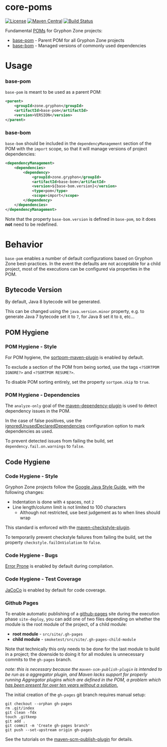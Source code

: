 # core-poms

[![License][license_badge]][license_url]
[![Maven Central][central_badge]][central_link]
[![Build Status][build_badge]][build_link]

[build_badge]: https://jenkins.gryphon.zone/buildStatus/icon?job=gryphon-zone%2Fcore-poms%2Fmaster
[build_link]: https://jenkins.gryphon.zone/job/gryphon-zone/job/core-poms/job/master/

[central_badge]: https://img.shields.io/maven-central/v/zone.gryphon/base-pom?color=blue
[central_link]: https://search.maven.org/search?q=g:%22zone.gryphon%22%20AND%20a:%22base-pom%22

[license_badge]: https://img.shields.io/github/license/gryphon-zone/core-poms
[license_url]: http://www.apache.org/licenses/LICENSE-2.0

Fundamental [POMs](https://maven.apache.org/guides/introduction/introduction-to-the-pom.html) for Gryphon Zone projects:
* [base-pom](https://search.maven.org/artifact/zone.gryphon/base-pom) - Parent POM for all Gryphon Zone projects
* [base-bom](https://search.maven.org/artifact/zone.gryphon/base-bom) - Managed versions of commonly used dependencies

# Usage

### base-pom

`base-pom` is meant to be used as a parent POM:
```xml
<parent>
    <groupId>zone.gryphon</groupId>
    <artifactId>base-pom</artifactId>
    <version>VERSION</version>
</parent>
```

### base-bom
`base-bom` should be included in the `dependencyManagement` section of the POM with the `import` scope,
so that it will manage versions of project dependencies:
```xml
<dependencyManagement>
    <dependencies>
        <dependency>
            <groupId>zone.gryphon</groupId>
            <artifactId>base-bom</artifactId>
            <version>${base-bom.version}</version>
            <type>pom</type>
            <scope>import</scope>
        </dependency>
    </dependencies>
</dependencyManagement>
```
Note that the property `base-bom.version` is defined in `base-pom`, so it does **not** need to be redefined.

# Behavior

`base-pom` enables a number of default configurations based on Gryphon Zone best-practices.
In the event the defaults are not acceptable for a child project, most of the executions can be configured via properties in the POM.

## Bytecode Version

By default, Java 8 bytecode will be generated.

This can be changed using the `java.version.minor` property, e.g. to generate Java 7 bytecode
set it to `7`, for Java 8 set it to `8`, etc...

## POM Hygiene

### POM Hygiene - Style

For POM hygiene, the [sortpom-maven-plugin](https://github.com/Ekryd/sortpom) is enabled by default.

To exclude a section of the POM from being sorted, use the tags `<?SORTPOM IGNORE?>` and `<?SORTPOM RESUME?>`.

To disable POM sorting entirely, set the property `sortpom.skip` to `true`.

### POM Hygiene - Dependencies

The `analyze-only` goal of the
[maven-dependency-plugin](https://maven.apache.org/plugins/maven-dependency-plugin/analyze-only-mojo.html)
is used to detect dependency issues in the POM.

In the case of false positives, use the
[ignoredUnusedDeclaredDependencies](https://maven.apache.org/plugins/maven-dependency-plugin/analyze-only-mojo.html#ignoredUnusedDeclaredDependencies)
configuration option to mark dependencies as used.

To prevent detected issues from failing the build, set `dependency.fail.on.warnings` to `false`.

## Code Hygiene

### Code Hygiene - Style

Gryphon Zone projects follow the [Google Java Style Guide](https://google.github.io/styleguide/javaguide.html),
with the following changes:
* Indentation is done with `4` spaces, not `2`
* Line length/column limit is not limited to 100 characters
  * Although not restricted, use best judgement as to when lines should wrap

This standard is enforced with the [maven-checkstyle-plugin](https://maven.apache.org/plugins/maven-checkstyle-plugin/).

To temporarily prevent checkstyle failures from failing the build, set the property `checkstyle.failOnViolation` to `false`.

### Code Hygiene - Bugs

[Error Prone](https://errorprone.info/) is enabled by default during compilation.

### Code Hygiene - Test Coverage

[JaCoCo](https://www.eclemma.org/jacoco/) is enabled by default for code coverage.






### Github Pages
To enable automatic publishing of a [github-pages](https://pages.github.com/) site during the execution phase `site-deploy`,
you can add one of two files depending on whether the module is the root module of the project, of a child module:
* **root module** - `src/site/.gh-pages`
* **child module** - `smoketest/src/site/.gh-pages-child-module`

Note that technically this only needs to be done for the last module to build in a project;
the downside to doing it for all modules is unnecessary commits to the `gh-pages` branch.

_note: this is necessary because the `maven-scm-publish-plugin` is intended to be run as a aggregator plugin,_
_and Maven lacks support for properly running Aggregator plugins which are defined in the POM,_
_a problem which [has been present for over ten years without a solution.](https://cwiki.apache.org/confluence/display/MAVENOLD/Aggregator+Plugins)_

The initial creation of the `gh-pages` git branch requires manual setup:
```shell script
git checkout --orphan gh-pages
rm .git/index
git clean -fdx
touch .gitkeep
git add .
git commit -m 'Create gh-pages branch'
git push --set-upstream origin gh-pages
```

See the tutorials on the
[maven-scm-publish-plugin](https://maven.apache.org/plugins/maven-scm-publish-plugin/various-tips.html)
for details.
